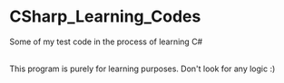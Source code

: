 # CSharp_Learning_Codes

Some of my test code in the process of learning C# <br /> <br />

This program is purely for learning purposes. Don't look for any logic :)
